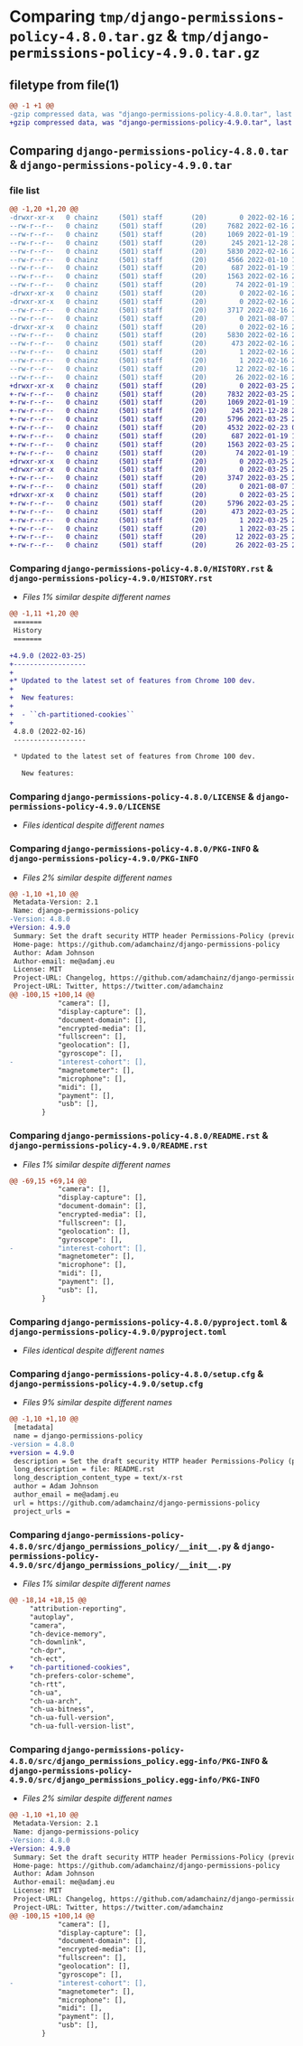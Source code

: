 # Comparing `tmp/django-permissions-policy-4.8.0.tar.gz` & `tmp/django-permissions-policy-4.9.0.tar.gz`

## filetype from file(1)

```diff
@@ -1 +1 @@
-gzip compressed data, was "django-permissions-policy-4.8.0.tar", last modified: Wed Feb 16 22:20:48 2022, max compression
+gzip compressed data, was "django-permissions-policy-4.9.0.tar", last modified: Fri Mar 25 23:41:31 2022, max compression
```

## Comparing `django-permissions-policy-4.8.0.tar` & `django-permissions-policy-4.9.0.tar`

### file list

```diff
@@ -1,20 +1,20 @@
-drwxr-xr-x   0 chainz     (501) staff       (20)        0 2022-02-16 22:20:48.089520 django-permissions-policy-4.8.0/
--rw-r--r--   0 chainz     (501) staff       (20)     7682 2022-02-16 22:20:36.000000 django-permissions-policy-4.8.0/HISTORY.rst
--rw-r--r--   0 chainz     (501) staff       (20)     1069 2022-01-19 15:28:02.000000 django-permissions-policy-4.8.0/LICENSE
--rw-r--r--   0 chainz     (501) staff       (20)      245 2021-12-28 23:43:58.000000 django-permissions-policy-4.8.0/MANIFEST.in
--rw-r--r--   0 chainz     (501) staff       (20)     5830 2022-02-16 22:20:48.089669 django-permissions-policy-4.8.0/PKG-INFO
--rw-r--r--   0 chainz     (501) staff       (20)     4566 2022-01-10 16:13:37.000000 django-permissions-policy-4.8.0/README.rst
--rw-r--r--   0 chainz     (501) staff       (20)      687 2022-01-19 11:13:54.000000 django-permissions-policy-4.8.0/pyproject.toml
--rw-r--r--   0 chainz     (501) staff       (20)     1563 2022-02-16 22:20:48.090368 django-permissions-policy-4.8.0/setup.cfg
--rw-r--r--   0 chainz     (501) staff       (20)       74 2022-01-19 11:13:54.000000 django-permissions-policy-4.8.0/setup.py
-drwxr-xr-x   0 chainz     (501) staff       (20)        0 2022-02-16 22:20:48.085075 django-permissions-policy-4.8.0/src/
-drwxr-xr-x   0 chainz     (501) staff       (20)        0 2022-02-16 22:20:48.087693 django-permissions-policy-4.8.0/src/django_permissions_policy/
--rw-r--r--   0 chainz     (501) staff       (20)     3717 2022-02-16 22:20:28.000000 django-permissions-policy-4.8.0/src/django_permissions_policy/__init__.py
--rw-r--r--   0 chainz     (501) staff       (20)        0 2021-08-07 11:26:22.000000 django-permissions-policy-4.8.0/src/django_permissions_policy/py.typed
-drwxr-xr-x   0 chainz     (501) staff       (20)        0 2022-02-16 22:20:48.089307 django-permissions-policy-4.8.0/src/django_permissions_policy.egg-info/
--rw-r--r--   0 chainz     (501) staff       (20)     5830 2022-02-16 22:20:47.000000 django-permissions-policy-4.8.0/src/django_permissions_policy.egg-info/PKG-INFO
--rw-r--r--   0 chainz     (501) staff       (20)      473 2022-02-16 22:20:48.000000 django-permissions-policy-4.8.0/src/django_permissions_policy.egg-info/SOURCES.txt
--rw-r--r--   0 chainz     (501) staff       (20)        1 2022-02-16 22:20:47.000000 django-permissions-policy-4.8.0/src/django_permissions_policy.egg-info/dependency_links.txt
--rw-r--r--   0 chainz     (501) staff       (20)        1 2022-02-16 22:20:47.000000 django-permissions-policy-4.8.0/src/django_permissions_policy.egg-info/not-zip-safe
--rw-r--r--   0 chainz     (501) staff       (20)       12 2022-02-16 22:20:48.000000 django-permissions-policy-4.8.0/src/django_permissions_policy.egg-info/requires.txt
--rw-r--r--   0 chainz     (501) staff       (20)       26 2022-02-16 22:20:48.000000 django-permissions-policy-4.8.0/src/django_permissions_policy.egg-info/top_level.txt
+drwxr-xr-x   0 chainz     (501) staff       (20)        0 2022-03-25 23:41:31.785341 django-permissions-policy-4.9.0/
+-rw-r--r--   0 chainz     (501) staff       (20)     7832 2022-03-25 23:41:17.000000 django-permissions-policy-4.9.0/HISTORY.rst
+-rw-r--r--   0 chainz     (501) staff       (20)     1069 2022-01-19 15:28:02.000000 django-permissions-policy-4.9.0/LICENSE
+-rw-r--r--   0 chainz     (501) staff       (20)      245 2021-12-28 23:43:58.000000 django-permissions-policy-4.9.0/MANIFEST.in
+-rw-r--r--   0 chainz     (501) staff       (20)     5796 2022-03-25 23:41:31.785582 django-permissions-policy-4.9.0/PKG-INFO
+-rw-r--r--   0 chainz     (501) staff       (20)     4532 2022-02-23 09:27:14.000000 django-permissions-policy-4.9.0/README.rst
+-rw-r--r--   0 chainz     (501) staff       (20)      687 2022-01-19 11:13:54.000000 django-permissions-policy-4.9.0/pyproject.toml
+-rw-r--r--   0 chainz     (501) staff       (20)     1563 2022-03-25 23:41:31.786591 django-permissions-policy-4.9.0/setup.cfg
+-rw-r--r--   0 chainz     (501) staff       (20)       74 2022-01-19 11:13:54.000000 django-permissions-policy-4.9.0/setup.py
+drwxr-xr-x   0 chainz     (501) staff       (20)        0 2022-03-25 23:41:31.767217 django-permissions-policy-4.9.0/src/
+drwxr-xr-x   0 chainz     (501) staff       (20)        0 2022-03-25 23:41:31.781278 django-permissions-policy-4.9.0/src/django_permissions_policy/
+-rw-r--r--   0 chainz     (501) staff       (20)     3747 2022-03-25 23:41:06.000000 django-permissions-policy-4.9.0/src/django_permissions_policy/__init__.py
+-rw-r--r--   0 chainz     (501) staff       (20)        0 2021-08-07 11:26:22.000000 django-permissions-policy-4.9.0/src/django_permissions_policy/py.typed
+drwxr-xr-x   0 chainz     (501) staff       (20)        0 2022-03-25 23:41:31.784915 django-permissions-policy-4.9.0/src/django_permissions_policy.egg-info/
+-rw-r--r--   0 chainz     (501) staff       (20)     5796 2022-03-25 23:41:31.000000 django-permissions-policy-4.9.0/src/django_permissions_policy.egg-info/PKG-INFO
+-rw-r--r--   0 chainz     (501) staff       (20)      473 2022-03-25 23:41:31.000000 django-permissions-policy-4.9.0/src/django_permissions_policy.egg-info/SOURCES.txt
+-rw-r--r--   0 chainz     (501) staff       (20)        1 2022-03-25 23:41:31.000000 django-permissions-policy-4.9.0/src/django_permissions_policy.egg-info/dependency_links.txt
+-rw-r--r--   0 chainz     (501) staff       (20)        1 2022-03-25 23:41:29.000000 django-permissions-policy-4.9.0/src/django_permissions_policy.egg-info/not-zip-safe
+-rw-r--r--   0 chainz     (501) staff       (20)       12 2022-03-25 23:41:31.000000 django-permissions-policy-4.9.0/src/django_permissions_policy.egg-info/requires.txt
+-rw-r--r--   0 chainz     (501) staff       (20)       26 2022-03-25 23:41:31.000000 django-permissions-policy-4.9.0/src/django_permissions_policy.egg-info/top_level.txt
```

### Comparing `django-permissions-policy-4.8.0/HISTORY.rst` & `django-permissions-policy-4.9.0/HISTORY.rst`

 * *Files 1% similar despite different names*

```diff
@@ -1,11 +1,20 @@
 =======
 History
 =======
 
+4.9.0 (2022-03-25)
+------------------
+
+* Updated to the latest set of features from Chrome 100 dev.
+
+  New features:
+
+  - ``ch-partitioned-cookies``
+
 4.8.0 (2022-02-16)
 ------------------
 
 * Updated to the latest set of features from Chrome 100 dev.
 
   New features:
```

### Comparing `django-permissions-policy-4.8.0/LICENSE` & `django-permissions-policy-4.9.0/LICENSE`

 * *Files identical despite different names*

### Comparing `django-permissions-policy-4.8.0/PKG-INFO` & `django-permissions-policy-4.9.0/PKG-INFO`

 * *Files 2% similar despite different names*

```diff
@@ -1,10 +1,10 @@
 Metadata-Version: 2.1
 Name: django-permissions-policy
-Version: 4.8.0
+Version: 4.9.0
 Summary: Set the draft security HTTP header Permissions-Policy (previously Feature-Policy) on your Django app.
 Home-page: https://github.com/adamchainz/django-permissions-policy
 Author: Adam Johnson
 Author-email: me@adamj.eu
 License: MIT
 Project-URL: Changelog, https://github.com/adamchainz/django-permissions-policy/blob/main/HISTORY.rst
 Project-URL: Twitter, https://twitter.com/adamchainz
@@ -100,15 +100,14 @@
            "camera": [],
            "display-capture": [],
            "document-domain": [],
            "encrypted-media": [],
            "fullscreen": [],
            "geolocation": [],
            "gyroscope": [],
-           "interest-cohort": [],
            "magnetometer": [],
            "microphone": [],
            "midi": [],
            "payment": [],
            "usb": [],
        }
```

### Comparing `django-permissions-policy-4.8.0/README.rst` & `django-permissions-policy-4.9.0/README.rst`

 * *Files 1% similar despite different names*

```diff
@@ -69,15 +69,14 @@
            "camera": [],
            "display-capture": [],
            "document-domain": [],
            "encrypted-media": [],
            "fullscreen": [],
            "geolocation": [],
            "gyroscope": [],
-           "interest-cohort": [],
            "magnetometer": [],
            "microphone": [],
            "midi": [],
            "payment": [],
            "usb": [],
        }
```

### Comparing `django-permissions-policy-4.8.0/pyproject.toml` & `django-permissions-policy-4.9.0/pyproject.toml`

 * *Files identical despite different names*

### Comparing `django-permissions-policy-4.8.0/setup.cfg` & `django-permissions-policy-4.9.0/setup.cfg`

 * *Files 9% similar despite different names*

```diff
@@ -1,10 +1,10 @@
 [metadata]
 name = django-permissions-policy
-version = 4.8.0
+version = 4.9.0
 description = Set the draft security HTTP header Permissions-Policy (previously Feature-Policy) on your Django app.
 long_description = file: README.rst
 long_description_content_type = text/x-rst
 author = Adam Johnson
 author_email = me@adamj.eu
 url = https://github.com/adamchainz/django-permissions-policy
 project_urls =
```

### Comparing `django-permissions-policy-4.8.0/src/django_permissions_policy/__init__.py` & `django-permissions-policy-4.9.0/src/django_permissions_policy/__init__.py`

 * *Files 1% similar despite different names*

```diff
@@ -18,14 +18,15 @@
     "attribution-reporting",
     "autoplay",
     "camera",
     "ch-device-memory",
     "ch-downlink",
     "ch-dpr",
     "ch-ect",
+    "ch-partitioned-cookies",
     "ch-prefers-color-scheme",
     "ch-rtt",
     "ch-ua",
     "ch-ua-arch",
     "ch-ua-bitness",
     "ch-ua-full-version",
     "ch-ua-full-version-list",
```

### Comparing `django-permissions-policy-4.8.0/src/django_permissions_policy.egg-info/PKG-INFO` & `django-permissions-policy-4.9.0/src/django_permissions_policy.egg-info/PKG-INFO`

 * *Files 2% similar despite different names*

```diff
@@ -1,10 +1,10 @@
 Metadata-Version: 2.1
 Name: django-permissions-policy
-Version: 4.8.0
+Version: 4.9.0
 Summary: Set the draft security HTTP header Permissions-Policy (previously Feature-Policy) on your Django app.
 Home-page: https://github.com/adamchainz/django-permissions-policy
 Author: Adam Johnson
 Author-email: me@adamj.eu
 License: MIT
 Project-URL: Changelog, https://github.com/adamchainz/django-permissions-policy/blob/main/HISTORY.rst
 Project-URL: Twitter, https://twitter.com/adamchainz
@@ -100,15 +100,14 @@
            "camera": [],
            "display-capture": [],
            "document-domain": [],
            "encrypted-media": [],
            "fullscreen": [],
            "geolocation": [],
            "gyroscope": [],
-           "interest-cohort": [],
            "magnetometer": [],
            "microphone": [],
            "midi": [],
            "payment": [],
            "usb": [],
        }
```

